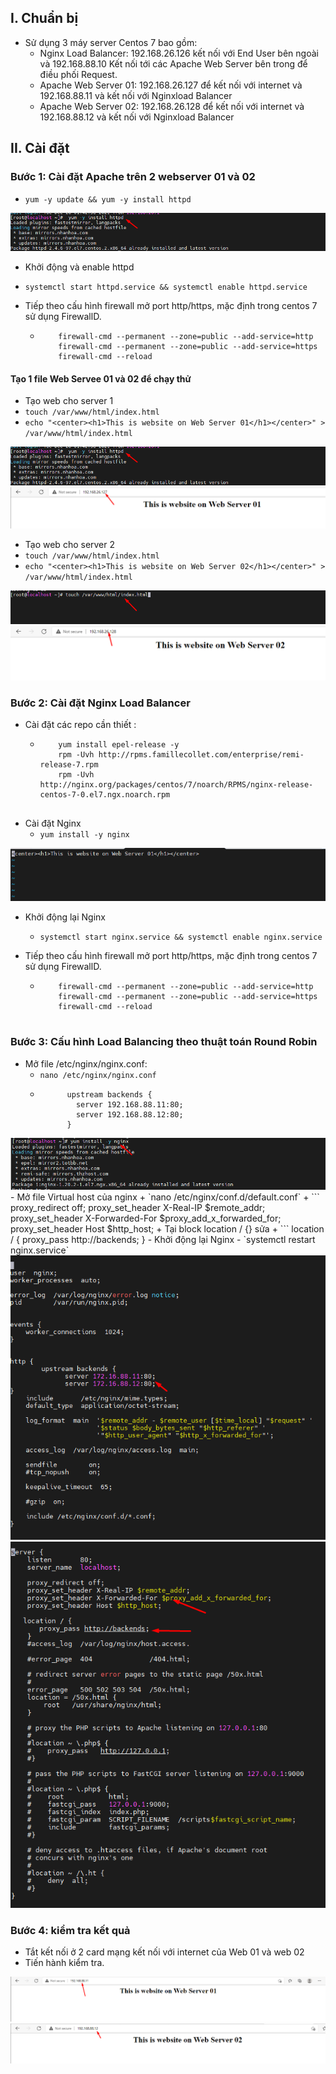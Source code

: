 ## I. Chuẩn bị 
- Sử dụng 3 máy server Centos 7 bao gồm:
    + Nginx Load Balancer:  192.168.26.126 kết nối với End User bên ngoài và 192.168.88.10 Kết nối tới các Apache Web Server bên trong để điều phối Request.
    + Apache Web Server 01: 192.168.26.127 để kết nối với internet và 192.168.88.11 và kết nối với Nginxload Balancer
    + Apache Web Server 02: 192.168.26.128 để kết nối với internet và 192.168.88.12 và kết nối với Nginxload Balancer

## II. Cài đặt
### Bước 1: Cài đặt Apache trên 2 webserver 01 và 02
- `yum -y update && yum -y install httpd`

<img src="../img/kha1.png">

- Khởi động và enable httpd
- `systemctl start httpd.service && systemctl enable httpd.service`

- Tiếp theo cấu hình firewall mở port http/https, mặc định trong centos 7 sử dụng FirewallD.
    + ```
          firewall-cmd --permanent --zone=public --add-service=http 
          firewall-cmd --permanent --zone=public --add-service=https
          firewall-cmd --reload

#### Tạo 1 file Web Servee 01 và 02 để chạy thử 
- Tạo web cho server 1
- `touch /var/www/html/index.html` 
- `echo "<center><h1>This is website on Web Server 01</h1></center>" > /var/www/html/index.html`

<img src="../img/kha1.png">

<img src="../img/kh1.png">

- Tạo web cho server 2
- `touch /var/www/html/index.html` 
- `echo "<center><h1>This is website on Web Server 02</h1></center>" > /var/www/html/index.html`
<img src="../img/kha2.png">

<img src="../img/kh2.png">

### Bước 2: Cài đặt Nginx Load Balancer
- Cài đặt các repo cần thiết :
    + ``` 
          yum install epel-release -y 
          rpm -Uvh http://rpms.famillecollet.com/enterprise/remi-release-7.rpm 
          rpm -Uvh http://nginx.org/packages/centos/7/noarch/RPMS/nginx-release-centos-7-0.el7.ngx.noarch.rpm


- Cài đặt Nginx
    + `yum install -y nginx`

<img src="../img/kha3.png">

- Khởi động lại Nginx
    + `systemctl start nginx.service && systemctl enable nginx.service`


- Tiếp theo cấu hình firewall mở port http/https, mặc định trong centos 7 sử dụng FirewallD.
    + ```
          firewall-cmd --permanent --zone=public --add-service=http 
          firewall-cmd --permanent --zone=public --add-service=https
          firewall-cmd --reload


### Bước 3: Cấu hình Load Balancing theo thuật toán Round Robin
- Mở file /etc/nginx/nginx.conf:
    + `nano /etc/nginx/nginx.conf`
    + ```
            upstream backends {
              server 192.168.88.11:80;
              server 192.168.88.12:80;
            }
<img src="../img/kha4.png">
- Mở file Virtual host của nginx
    + `nano /etc/nginx/conf.d/default.conf`
    + ```
          proxy_redirect off;
          proxy_set_header X-Real-IP $remote_addr;
          proxy_set_header X-Forwarded-For $proxy_add_x_forwarded_for;
          proxy_set_header Host $http_host;
    + Tại block location / {} sửa 
    + ```
           location / {
           proxy_pass http://backends;
          }
- Khởi động lại Nginx
- `systemctl restart nginx.service`
<img src="../img/kha5.png">
<img src="../img/kha6.png">

### Bước 4: kiểm tra kết quả
- Tắt kết nối ở 2 card mạng kết nối với internet của Web 01 và web 02
- Tiến hành kiểm tra.

<img src="../img/kh3.png">

<img src="../img/kh4.png">
